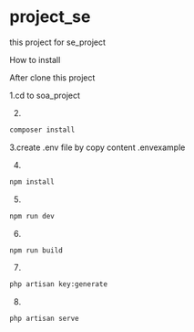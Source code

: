 # project_se
this project for se_project

How to install

After clone this project

1.cd to soa_project

2.
```sh
composer install
```
3.create .env file by copy content .envexample

4.
```sh
npm install
```
5.
```sh
npm run dev
```
6.
```sh
npm run build
```
7.
```sh
php artisan key:generate
```
8.
```sh
php artisan serve
```

